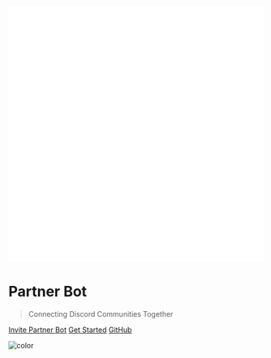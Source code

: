 <!-- docs/_coverpage.md -->

![logo](_media/pb/pb_icon_light.png)

# Partner Bot

> Connecting Discord Communities Together

[Invite Partner Bot](https://discord.com/api/oauth2/authorize?client_id=398601531525562369&permissions=805399552&scope=bot%20applications.commands)
[Get Started](#getting-started)
[GitHub](https://github.com/Soyvolon/PartnerBot)

<!-- background color -->
![color]()
